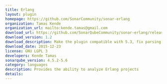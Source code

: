 ```yaml
---
title: Erlang
layout: plugin
homepage: https://github.com/SonarCommunity/sonar-erlang
organization: Tamas Kende
organization_url: mailto:kende.tamas@gmail.com
download_url: https://github.com/SonarQubeCommunity/sonar-erlang/releases/download/1.2/sonar-erlang-plugin.jar
download_version: 1.2
download_description: Make the plugin compatible with 5.3, fix parsing error.
download_date: 2015-12-23
license: GNU LGPL 3
developers: Kende Tamas
sonarqube_version: 4.5.2-5.6
category: languages
description: Provides the ability to analyze Erlang projects
details: 
---
```

